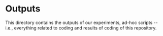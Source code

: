 # Outputs

This directory contains the outputs of our experiments, ad-hoc scripts -- i.e., everything related to coding and results of coding of this repository.
